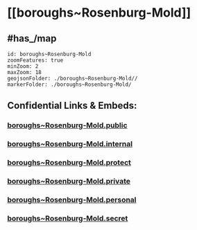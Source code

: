 # [[boroughs~Rosenburg-Mold]] 


## #has_/map  



```leaflet
id: boroughs~Rosenburg-Mold
zoomFeatures: true 
minZoom: 2 
maxZoom: 18
geojsonFolder: ./boroughs~Rosenburg-Mold//
markerFolder: ./boroughs~Rosenburg-Mold/
```




## Confidential Links & Embeds: 

### [boroughs~Rosenburg-Mold.public](/_public/\Earth\Continent\Europe\Europe~Central\Austria\Austrias_States\Niederösterreich\counties~NÖ\Horn\cities~Horn\Rosenburg-Moldboroughs~Rosenburg-Mold.public.md) 

### [boroughs~Rosenburg-Mold.internal](/_internal/\Earth\Continent\Europe\Europe~Central\Austria\Austrias_States\Niederösterreich\counties~NÖ\Horn\cities~Horn\Rosenburg-Moldboroughs~Rosenburg-Mold.internal.md) 

### [boroughs~Rosenburg-Mold.protect](/_protect/\Earth\Continent\Europe\Europe~Central\Austria\Austrias_States\Niederösterreich\counties~NÖ\Horn\cities~Horn\Rosenburg-Moldboroughs~Rosenburg-Mold.protect.md) 

### [boroughs~Rosenburg-Mold.private](/_private/\Earth\Continent\Europe\Europe~Central\Austria\Austrias_States\Niederösterreich\counties~NÖ\Horn\cities~Horn\Rosenburg-Moldboroughs~Rosenburg-Mold.private.md) 

### [boroughs~Rosenburg-Mold.personal](/_personal/\Earth\Continent\Europe\Europe~Central\Austria\Austrias_States\Niederösterreich\counties~NÖ\Horn\cities~Horn\Rosenburg-Moldboroughs~Rosenburg-Mold.personal.md) 

### [boroughs~Rosenburg-Mold.secret](/_secret/\Earth\Continent\Europe\Europe~Central\Austria\Austrias_States\Niederösterreich\counties~NÖ\Horn\cities~Horn\Rosenburg-Moldboroughs~Rosenburg-Mold.secret.md)

